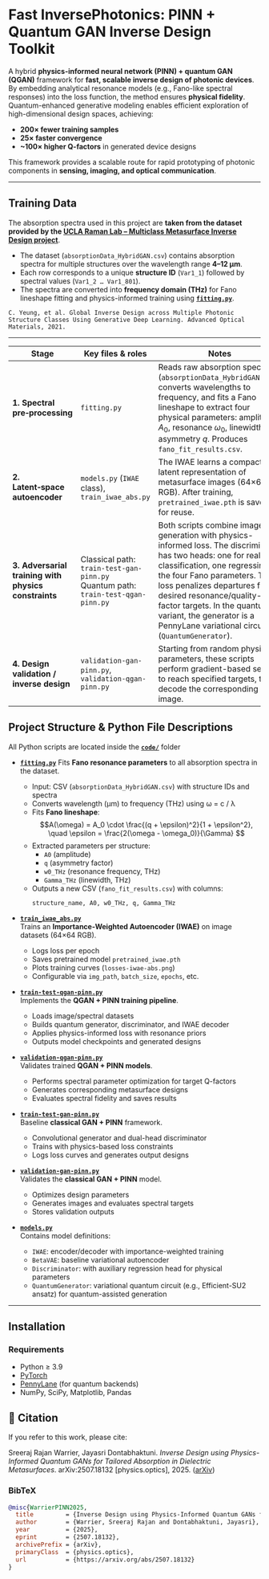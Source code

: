 # Fast InversePhotonics: PINN + Quantum GAN Inverse Design Toolkit

A hybrid **physics-informed neural network (PINN) + quantum GAN (QGAN)** framework for **fast, scalable inverse design of photonic devices**.  
By embedding analytical resonance models (e.g., Fano-like spectral responses) into the loss function, the method ensures **physical fidelity**. Quantum-enhanced generative modeling enables efficient exploration of high-dimensional design spaces, achieving:

- **200× fewer training samples**
- **25× faster convergence**
- **~100× higher Q-factors** in generated device designs

This framework provides a scalable route for rapid prototyping of photonic components in **sensing, imaging, and optical communication**.

---

## Training Data

The absorption spectra used in this project are **taken from the dataset provided by the [UCLA Raman Lab – Multiclass Metasurface Inverse Design project](https://github.com/Raman-Lab-UCLA/Multiclass_Metasurface_InverseDesign/tree/main/Training_Data)**.  

- The dataset (`absorptionData_HybridGAN.csv`) contains absorption spectra for multiple structures over the wavelength range **4–12 μm**.  
- Each row corresponds to a unique **structure ID** (`Var1_1`) followed by spectral values (`Var1_2 … Var1_801`).  
- The spectra are converted into **frequency domain (THz)** for Fano lineshape fitting and physics-informed training using [**`fitting.py`**](https://github.com/MahindraRajan/Physics-Informed-QGAN/blob/main/code/fitting.py).

```
C. Yeung, et al. Global Inverse Design across Multiple Photonic Structure Classes Using Generative Deep Learning. Advanced Optical Materials, 2021.
```

---

| Stage                                                | Key files & roles                                                                   | Notes                                                                                                                                                                                                                                                                                                                                                     |
| ---------------------------------------------------- | ----------------------------------------------------------------------------------- | --------------------------------------------------------------------------------------------------------------------------------------------------------------------------------------------------------------------------------------------------------------------------------------------------------------------------------------------------------- |
| **1. Spectral pre‑processing**                       | `fitting.py`                                                                        | Reads raw absorption spectra (`absorptionData_HybridGAN.csv`), converts wavelengths to frequency, and fits a Fano lineshape to extract four physical parameters: amplitude $A_0$, resonance $\omega_0$, linewidth $\Gamma$, asymmetry $q$. Produces `fano_fit_results.csv`.                                                                               |
| **2. Latent‑space autoencoder**                      | `models.py` (`IWAE` class), `train_iwae_abs.py`                                     | The IWAE learns a compact latent representation of metasurface images (64×64 RGB). After training, `pretrained_iwae.pth` is saved for reuse.                                                                                                                                                                                                              |
| **3. Adversarial training with physics constraints** | Classical path: `train-test-gan-pinn.py`<br>Quantum path: `train-test-qgan-pinn.py` | Both scripts combine image generation with physics-informed loss. The discriminator has two heads: one for real/fake classification, one regressing the four Fano parameters. The loss penalizes departures from desired resonance/quality-factor targets. In the quantum variant, the generator is a PennyLane variational circuit (`QuantumGenerator`). |
| **4. Design validation / inverse design**            | `validation-gan-pinn.py`, `validation-qgan-pinn.py`                                 | Starting from random physics parameters, these scripts perform gradient-based search to reach specified targets, then decode the corresponding image.                                                                                                                                                                 |


## Project Structure & Python File Descriptions

All Python scripts are located inside the [**`code/`**](https://github.com/MahindraRajan/Physics-Informed-QGAN/tree/main/code) folder

- [**`fitting.py`**](https://github.com/MahindraRajan/Physics-Informed-QGAN/blob/main/code/fitting.py)
  Fits **Fano resonance parameters** to all absorption spectra in the dataset.  
  - Input: CSV (`absorptionData_HybridGAN.csv`) with structure IDs and spectra  
  - Converts wavelength (µm) to frequency (THz) using ω = c / λ  
  - Fits **Fano lineshape**:  
    $$A(\omega) = A_0 \cdot \frac{(q + \epsilon)^2}{1 + \epsilon^2}, \quad 
    \epsilon = \frac{2(\omega - \omega_0)}{\Gamma} $$  
  - Extracted parameters per structure:  
    - `A0` (amplitude)  
    - `q` (asymmetry factor)  
    - `w0_THz` (resonance frequency, THz)  
    - `Gamma_THz` (linewidth, THz)  
  - Outputs a new CSV (`fano_fit_results.csv`) with columns:  
    ```
    structure_name, A0, w0_THz, q, Gamma_THz
    ```

- [**`train_iwae_abs.py`**](https://github.com/MahindraRajan/Physics-Informed-QGAN/blob/main/code/train_iwae_abs.py)  
  Trains an **Importance-Weighted Autoencoder (IWAE)** on image datasets (64×64 RGB).  
  - Logs loss per epoch  
  - Saves pretrained model `pretrained_iwae.pth`  
  - Plots training curves (`losses-iwae-abs.png`)  
  - Configurable via `img_path`, `batch_size`, `epochs`, etc.

- [**`train-test-qgan-pinn.py`**](https://github.com/MahindraRajan/Physics-Informed-QGAN/blob/main/code/train-test-qgan-pinn.py)  
  Implements the **QGAN + PINN training pipeline**.  
  - Loads image/spectral datasets  
  - Builds quantum generator, discriminator, and IWAE decoder  
  - Applies physics-informed loss with resonance priors  
  - Outputs model checkpoints and generated designs  

- [**`validation-qgan-pinn.py`**](https://github.com/MahindraRajan/Physics-Informed-QGAN/blob/main/code/validation-qgan-pinn.py)  
  Validates trained **QGAN + PINN models**.  
  - Performs spectral parameter optimization for target Q-factors  
  - Generates corresponding metasurface designs  
  - Evaluates spectral fidelity and saves results  

- [**`train-test-gan-pinn.py`**](https://github.com/MahindraRajan/Physics-Informed-QGAN/blob/main/code/train-test-gan-pinn.py)  
  Baseline **classical GAN + PINN** framework.  
  - Convolutional generator and dual-head discriminator  
  - Trains with physics-based loss constraints  
  - Logs loss curves and generates output designs  

- [**`validation-gan-pinn.py`**](https://github.com/MahindraRajan/Physics-Informed-QGAN/blob/main/code/validation-gan-pinn.py)  
  Validates the **classical GAN + PINN** model.  
  - Optimizes design parameters  
  - Generates images and evaluates spectral targets  
  - Stores validation outputs  

- [**`models.py`**](https://github.com/MahindraRajan/Physics-Informed-QGAN/blob/main/code/models.py)  
  Contains model definitions:  
  - `IWAE`: encoder/decoder with importance-weighted training  
  - `BetaVAE`: baseline variational autoencoder  
  - `Discriminator`: with auxiliary regression head for physical parameters  
  - `QuantumGenerator`: variational quantum circuit (e.g., Efficient-SU2 ansatz) for quantum-assisted generation  


---

## Installation

### Requirements
- Python ≥ 3.9  
- [PyTorch](https://pytorch.org/)  
- [PennyLane](https://pennylane.ai/) (for quantum backends)  
- NumPy, SciPy, Matplotlib, Pandas

## 📘 Citation

If you refer to this work, please cite:

Sreeraj Rajan Warrier, Jayasri Dontabhaktuni. *Inverse Design using Physics-Informed Quantum GANs for Tailored Absorption in Dielectric Metasurfaces*. arXiv:2507.18132 [physics.optics], 2025. ([arXiv](https://arxiv.org/abs/2507.18132))  

### BibTeX

```bibtex
@misc{WarrierPINN2025,
  title         = {Inverse Design using Physics-Informed Quantum GANs for Tailored Absorption in Dielectric Metasurfaces},
  author        = {Warrier, Sreeraj Rajan and Dontabhaktuni, Jayasri},
  year          = {2025},
  eprint        = {2507.18132},
  archivePrefix = {arXiv},
  primaryClass  = {physics.optics},
  url           = {https://arxiv.org/abs/2507.18132}
}


